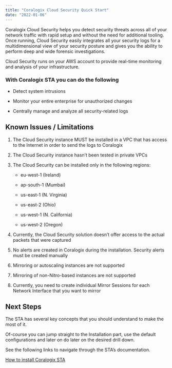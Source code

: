 ```yaml
---
title: "Coralogix Cloud Security Quick Start"
date: "2022-01-06"
---
```


Coralogix Cloud Security helps you detect security threats across all of your network traffic with rapid setup and without the need for additional tooling. Once running, Cloud Security easily integrates all your security logs for a multidimensional view of your security posture and gives you the ability to perform deep and wide forensic investigations.

Cloud Security runs on your AWS account to provide real-time monitoring and analysis of your infrastructure.

### **With Coralogix STA you can do the following**

- Detect system intrusions

- Monitor your entire enterprise for unauthorized changes

- Centrally manage and analyze all security-related logs

## **Known Issues / Limitations**

1. The Cloud Security instance MUST be installed in a VPC that has access to the Internet in order to send the logs to Coralogix

3. The Cloud Security instance hasn’t been tested in private VPCs

5. The Cloud Security can be installed only in the following regions:
    - eu-west-1 (Ireland)
    
    - ap-south-1 (Mumbai)
    
    - us-east-1 (N. Virginia)
    
    - us-east-2 (Ohio)
    
    - us-west-1 (N. California)
    
    - us-west-2 (Oregon)

7. Currently, the Cloud Security solution doesn’t offer access to the actual packets that were captured

9. No alerts are created in Coralogix during the installation. Security alerts must be created manually

11. Mirroring or autoscaling instances are not supported

13. Mirroring of non-Nitro-based instances are not supported

15. Currently, you need to create individual Mirror Sessions for each Network Interface that you want to mirror

## Next Steps

The STA has several key concepts that you should understand to make the most of it.

Of-course you can jump straight to the Installation part, use the default configurations and later on do later on the desired drill down.

See the following links to navigate through the STA’s documentation.

[How to install Coralogix STA](https://coralogixstg.wpengine.com/docs/how-to-install-coralogix-sta/)

